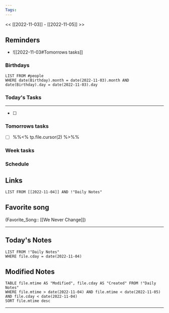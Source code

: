 ```yaml
---
Tags:
---
```

<< [[2022-11-03]] - [[2022-11-05]] >>
## Reminders
- ![[2022-11-03#Tomorrows tasks]]
### Birthdays
```dataview
LIST FROM #people 
WHERE date(Birthday).month = date(2022-11-03).month AND date(Birthday).day = date(2022-11-03).day

```
### Today's Tasks
---
- [ ] 



### Tomorrows tasks
- [ ] %%<% tp.file.cursor(2) %>%%
### Week tasks
### Schedule

## Links
```dataview
LIST FROM [[2022-11-04]] AND !"Daily Notes"
```
## Favorite song
(Favorite_Song:: [[We Never Change]])
___
## Today's Notes
```dataview
LIST FROM !"Daily Notes"
WHERE file.cday = date(2022-11-04)
```
## Modified Notes
```dataview
TABLE file.mtime AS "Modified", file.cday AS "Created" FROM !"Daily Notes" 
WHERE file.mtime > date(2022-11-04) AND file.mtime < date(2022-11-05) AND file.cday < date(2022-11-04)
SORT file.mtime desc
```
___
